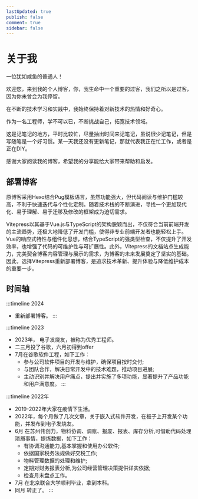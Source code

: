 ```yaml
---
lastUpdated: true
publish: false
comment: true
sidebar: false
---
```


# 关于我

一位犹如咸鱼的普通人！

欢迎您，来到我的个人博客，你，我生命中一个重要的过客，我们之所以是过客，因为你未曾会为我停留。

在不断的技术学习和实践中，我始终保持着对新技术的热情和好奇心。

作为一名工程师，学不可以已，不断挑战自己，拓宽技术领域。

这是记笔记的地方，平时比较忙，尽量抽出时间来记笔记，虽说很少记笔记，但是写随笔是一个好习惯。某一天我还没有更新笔记，那就代表我正在忙工作，或者是正在DIY。

感谢大家阅读我的博客，希望我的分享能给大家带来帮助和启发。

## 部署博客

原博客采用Hexo结合Pug模板语言，虽然功能强大，但代码阅读与维护门槛较高，不利于快速迭代与个性化定制。随着技术栈的不断演进，寻找一个更加现代化、易于理解、易于迁移及修改的框架成为迫切需求。

Vitepress以其基于Vue.js与TypeScript的架构脱颖而出，不仅符合当前前端开发的主流趋势，还极大地降低了开发门槛，使得非专业前端开发者也能轻松上手。Vue的响应式特性与组件化思想，结合TypeScript的强类型检查，不仅提升了开发效率，也增强了代码的可维护性与可扩展性。此外，Vitepress的文档站点生成能力，完美契合博客内容管理与展示的需求，为博客的未来发展奠定了坚实的基础。因此，选择Vitepress重新部署博客，是追求技术革新、提升体验与降低维护成本的重要一步。  

## 时间轴

:::timeline 2024

- 重新部署博客。
:::

:::timeline 2023

- 2023年， 电子发烧友，被称为优秀工程师。
- 二三月投了谷歌，六月初得到offer
- 7月在谷歌软件工程，如下工作：
  - 参与公司软件项目的开发与维护，确保项目按时交付;
  - 与团队合作，解决日常开发中的技术难题，推动项目进展;
  - 主动识别并解决用户痛点，提出并实施了多项功能，显著提升了产品功能和用户满意度。
:::

:::timeline 2022年

- 2019-2022年大家在疫情下生活。
- 2022年，每个月做了几次文章，关于嵌入式软件开发，在板子上开发某个功能，并发布到电子发烧友。
- 6月 在苏州伟创力，物料协调、调账、报废、报表、库存分析,可借助代码处理琐屑事情，提炼数据，如下工作：
  - 有协调沟通能力,基本掌握和使用办公软件;
  - 依据国家税务法规做好交税工作;
  - 物料管理数据的处理和维护;
  - 定期对财务报表分析,为公司经营管理决策提供详实依据;
  - 检查月末盘点工作。
- 7月 在北京联合大学顺利毕业，拿到本科。
- 同月 转正了。
:::
